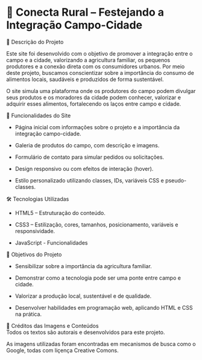 # 🌱 Conecta Rural – Festejando a Integração Campo-Cidade #
📄 Descrição do Projeto

Este site foi desenvolvido com o objetivo de promover a integração entre o campo e a cidade, valorizando a agricultura familiar, os pequenos produtores e a conexão direta com os consumidores urbanos. Por meio deste projeto, buscamos conscientizar sobre a importância do consumo de alimentos locais, saudáveis e produzidos de forma sustentável.

O site simula uma plataforma onde os produtores do campo podem divulgar seus produtos e os moradores da cidade podem conhecer, valorizar e adquirir esses alimentos, fortalecendo os laços entre campo e cidade.

🚀 Funcionalidades do Site

- Página inicial com informações sobre o projeto e a importância da integração campo-cidade.

- Galeria de produtos do campo, com descrição e imagens.

- Formulário de contato para simular pedidos ou solicitações.

- Design responsivo ou com efeitos de interação (hover).

- Estilo personalizado utilizando classes, IDs, variáveis CSS e pseudo-classes.

🛠️ Tecnologias Utilizadas  
- HTML5 – Estruturação do conteúdo.

- CSS3 – Estilização, cores, tamanhos, posicionamento, variáveis e responsividade.

- JavaScript - Funcionalidades

📍 Objetivos do Projeto  
- Sensibilizar sobre a importância da agricultura familiar.

- Demonstrar como a tecnologia pode ser uma ponte entre campo e cidade.

- Valorizar a produção local, sustentável e de qualidade.

- Desenvolver habilidades em programação web, aplicando HTML e CSS na prática.

📸 Créditos das Imagens e Conteúdos  
Todos os textos são autorais e desenvolvidos para este projeto.

As imagens utilizadas foram encontradas em mecanismos de busca como o Google, todas com liçença Creative Comons.
